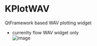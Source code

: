 # KPlotWAV
QtFramework based WAV plotting widget  

+ currenlty flow WAV widget only  
![image](https://user-images.githubusercontent.com/39723411/147723950-962b11ee-a2b4-4ec6-9fe8-cc3de6ac634e.png)
